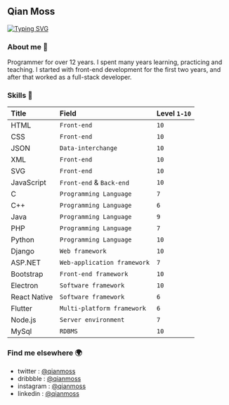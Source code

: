 ## Qian Moss
[![Typing SVG](https://readme-typing-svg.demolab.com?font=Fira+Code&size=28&duration=800&pause=1500&color=9693FF&background=FFFFFF00&width=435&lines=Cyber+Security+Expert;Full-Stack+Developer)](https://git.io/typing-svg)

### About me 💬
Programmer for over 12 years. I spent many years learning, practicing and teaching. I started with front-end development for the first two years, and after that worked as a full-stack developer.

### Skills 💪
| Title                         | Field                         | Level `1-10`                  |
| :---------------------------- | :---------------------------- | :---------------------------- |
| HTML                          | `Front-end`                   | `10`                          |
| CSS                           | `Front-end`                   | `10`                          |
| JSON                          | `Data-interchange`            | `10`                          |
| XML                           | `Front-end`                   | `10`                          |
| SVG                           | `Front-end`                   | `10`                          |
| JavaScript                    | `Front-end` & `Back-end`      | `10`                          |
| C                             | `Programming Language`        | `7`                           |
| C++                           | `Programming Language`        | `6`                           |
| Java                          | `Programming Language`        | `9`                           |
| PHP                           | `Programming Language`        | `7`                           |
| Python                        | `Programming Language`        | `10`                          |
| Django                        | `Web framework`               | `10`                          |
| ASP.NET                       | `Web-application framework`   | `7`                           |
| Bootstrap                     | `Front-end framework`         | `10`                          |
| Electron                      | `Software framework`          | `10`                          |
| React Native                  | `Software framework`          | `6`                           |
| Flutter                       | `Multi-platform framework`    | `6`                           |
| Node.js                       | `Server environment`          | `7`                           |
| MySql                         | `RDBMS`                       | `10`                          |

### Find me elsewhere 🌍
- twitter : [@qianmoss](https://twitter.com/withqianmoss/)
- dribbble : [@qianmoss](https://dribbble.com/qianmoss/)
- instagram : [@qianmoss](https://instagram.com/qianmoss/)
- linkedin : [@qianmoss](https://www.linkedin.com/in/qianmoss/)

<!---
Iamkianfar/Iamkianfar is a ✨ special ✨ repository because its `README.md` (this file) appears on your GitHub profile.
You can click the Preview link to take a look at your changes.
--->
